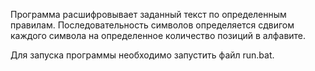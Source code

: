 Программа расшифровывает заданный текст по определенным правилам.
Последовательность символов определяется сдвигом каждого символа на определенное количество позиций в алфавите.

Для запуска программы необходимо запустить файл run.bat.
